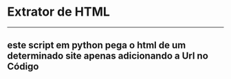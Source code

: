 # Extrator de HTML
------------------------------------------------------------------------
este script em python pega o html de um determinado site apenas adicionando a Url no Código
------------------------------------------------------------------------
